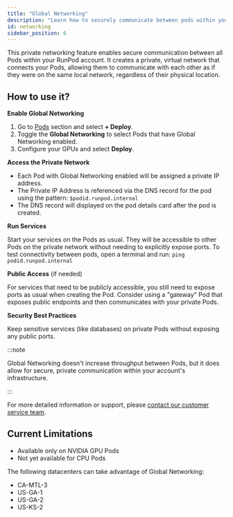 ```yaml
---
title: "Global Networking"
description: "Learn how to securely communicate between pods within your RunPod account using a private network."
id: networking
sidebar_position: 6
---
```


This private networking feature enables secure communication between all Pods within your RunPod account. It creates a private, virtual network that connects your Pods, allowing them to communicate with each other as if they were on the same local network, regardless of their physical location.

## How to use it?

**Enable Global Networking**

1. Go to [Pods](https://www.runpod.io/console/pods) section and select **+ Deploy**.
2. Toggle the **Global Networking** to select Pods that have Global Networking enabled.
3. Configure your GPUs and select **Deploy**.

**Access the Private Network**

- Each Pod with Global Networking enabled will be assigned a private IP address.
- The Private IP Address is referenced via the DNS record for the pod using the pattern: `$podid.runpod.internal`
- The DNS record will displayed on the pod details card after the pod is created.

**Run Services**

Start your services on the Pods as usual. They will be accessible to other Pods on the private network without needing to explicitly expose ports.
To test connectivity between pods, open a terminal and run: `ping podid.runpod.internal`

**Public Access** (if needed)

For services that need to be publicly accessible, you still need to expose ports as usual when creating the Pod.
Consider using a "gateway" Pod that exposes public endpoints and then communicates with your private Pods.

**Security Best Practices**

Keep sensitive services (like databases) on private Pods without exposing any public ports.

:::note

Global Networking doesn't increase throughput between Pods, but it does allow for secure, private communication within your account's infrastructure.

:::

For more detailed information or support, please [contact our customer service team](https://contact.runpod.io/hc/en-us/requests/new).

## Current Limitations

- Available only on NVIDIA GPU Pods
- Not yet available for CPU Pods

The following datacenters can take advantage of Global Networking:

- CA-MTL-3
- US-GA-1
- US-GA-2
- US-KS-2
